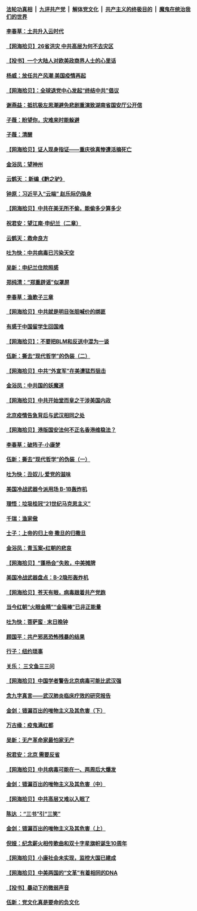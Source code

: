 ####  [法轮功真相](../../../../basic/blob/master/README.md?t=07011731) &nbsp;|&nbsp; [九评共产党](../../../../9ping.md/blob/master/README.md?t=07011731) &nbsp;|&nbsp; [解体党文化](../../../../jtdwh.md/blob/master/README.md?t=07011731)  &nbsp;|&nbsp; [共产主义的终极目的](../../../../gczydzjmd.md/blob/master/README.md?t=07011731) &nbsp;|&nbsp; [魔鬼在统治我们的世界](../../../../mgztzwmdsj.md/blob/master/README.md?t=07011731) 

#### [李春草：土共升入云时代](../pages/nsc993/n12223920.md?t=07011731) 

#### [【网海拾贝】26省洪灾 中共高层为何不去灾区](../pages/nsc993/n12223360.md?t=07011731) 

#### [【投书】一个大陆人对欧美政商界人士的心里话](../pages/nsc993/n12221489.md?t=07011731) 

#### [杨威：放任共产风潮 美国疫情再起](../pages/nsc993/n12220695.md?t=07011731) 

#### [【网海拾贝】：全球退党中心发起“终结中共”倡议](../pages/nsc993/n12220970.md?t=07011731) 

#### [谢燕益：抵抗极左思潮避免悲剧重演致湖南省国安厅公开信](../pages/nsc993/n12218887.md?t=07011731) 

#### [子薇：盼望你，灾难来时能躲避](../pages/nsc993/n12218425.md?t=07011731) 

#### [子薇：清醒](../pages/nsc993/n12218396.md?t=07011731) 

#### [【网海拾贝】证人现身指证——重庆徐真惨遭活摘死亡](../pages/nsc993/n12218278.md?t=07011731) 

#### [金浴凤：望神州](../pages/nsc993/n12218049.md?t=07011731) 

#### [云鹤天 ：新编《黔之驴》](../pages/nsc993/n12218038.md?t=07011731) 

#### [钟原：习近平入“云端” 赵乐际仍隐身](../pages/nsc993/n12217720.md?t=07011731) 

#### [【网海拾贝】中共在美无所不偷，能偷多少算多少](../pages/nsc993/n12216875.md?t=07011731) 

#### [祝君安：望江南·申纪兰（二章）](../pages/nsc993/n12216556.md?t=07011731) 

#### [云鹤天：救命良方](../pages/nsc993/n12216543.md?t=07011731) 

#### [吐为快：中共病毒已污染天空](../pages/nsc993/n12215786.md?t=07011731) 

#### [吴新：申纪兰住院照感](../pages/nsc993/n12215730.md?t=07011731) 

#### [郑纯清：“郑重辟谣”似罩屏](../pages/nsc993/n12215700.md?t=07011731) 

#### [李春草：渔歌子三章](../pages/nsc993/n12215653.md?t=07011731) 

#### [【网海拾贝】中共就是明目张胆喊价的绑匪](../pages/nsc993/n12215381.md?t=07011731) 

#### [有感于中国留学生回国难](../pages/nsc993/n12212960.md?t=07011731) 

#### [【网海拾贝】：不要把BLM和反送中混为一谈](../pages/nsc993/n12213076.md?t=07011731) 

#### [伍新：撕去“现代哲学”的伪装（二）](../pages/nsc993/n12211310.md?t=07011731) 

#### [【网海拾贝】中共“外宣军”在美遭猛烈狙击](../pages/nsc993/n12211190.md?t=07011731) 

#### [金浴凤：中共国的妖魔道](../pages/nsc993/n12208163.md?t=07011731) 

#### [【网海拾贝】中共开始堂而皇之干涉美国内政](../pages/nsc993/n12205646.md?t=07011731) 

#### [北京疫情告急背后与武汉相同之处](../pages/nsc993/n12201610.md?t=07011731) 

#### [【网海拾贝】港版国安法何不正名香港维稳法？](../pages/nsc993/n12203675.md?t=07011731) 

#### [李春草：破阵子·小康梦](../pages/nsc993/n12202996.md?t=07011731) 

#### [伍新：撕去“现代哲学”的伪装（一）](../pages/nsc993/n12202666.md?t=07011731) 

#### [吐为快：丑奴儿·爱党的滋味](../pages/nsc993/n12202630.md?t=07011731) 

#### [美国冷战武器今派用场 B-1B轰炸机](../pages/nsc993/n12202368.md?t=07011731) 

#### [理悟：垃圾桂冠“21世纪马克思主义”](../pages/nsc993/n12201220.md?t=07011731) 

#### [千瑞：渔家傲](../pages/nsc993/n12201174.md?t=07011731) 

#### [士子：上帝的归上帝 撒旦的归撒旦](../pages/nsc993/n12199902.md?t=07011731) 

#### [金浴凤：青玉案•红朝的悲哀](../pages/nsc993/n12199650.md?t=07011731) 

#### [【网海拾贝】“蓬杨会”失败，中美摊牌](../pages/nsc993/n12199598.md?t=07011731) 

#### [美国冷战武器盘点：B-2隐形轰炸机](../pages/nsc993/n12199226.md?t=07011731) 

#### [【网海拾贝】苍天有眼，病毒跟着共产党跑](../pages/nsc993/n12197648.md?t=07011731) 

#### [当今红朝“火眼金睛”“金箍棒”已非正能量](../pages/nsc993/n12196834.md?t=07011731) 

#### [吐为快：菩萨蛮 · 末日晚钟](../pages/nsc993/n12196689.md?t=07011731) 

#### [顾国平：共产邪恶恐怖残暴的结果](../pages/nsc993/n12195238.md?t=07011731) 

#### [行子：纽约琐事](../pages/nsc993/n12194752.md?t=07011731) 

#### [关乐： 三文鱼三三问](../pages/nsc993/n12194626.md?t=07011731) 

#### [【网海拾贝】中国学者警告北京病毒可能比武汉强](../pages/nsc993/n12193964.md?t=07011731) 

#### [念九字真言——武汉肺炎临床疗效的研究报告](../pages/nsc993/n12190804.md?t=07011731) 

#### [金剑：错漏百出的唯物主义及其危害（下）](../pages/nsc993/n12191909.md?t=07011731) 

#### [万古缘：疫鬼满红都](../pages/nsc993/n12191847.md?t=07011731) 

#### [吴新：无产革命家最怕家无产](../pages/nsc993/n12191806.md?t=07011731) 

#### [祝君安：北京 需要反省](../pages/nsc993/n12191766.md?t=07011731) 

#### [【网海拾贝】中共病毒可能在一、两周后大爆发](../pages/nsc993/n12190517.md?t=07011731) 

#### [金剑：错漏百出的唯物主义及其危害（中）](../pages/nsc993/n12188778.md?t=07011731) 

#### [【网海拾贝】中共高层又难以入眠了](../pages/nsc993/n12188425.md?t=07011731) 

#### [陈达 ：“三书”引“三笑”](../pages/nsc993/n12187929.md?t=07011731) 

#### [金剑：错漏百出的唯物主义及其危害（上）](../pages/nsc993/n12186502.md?t=07011731) 

#### [倪娅：纪念薪火相传歌曲和双十字星旗帜诞生10周年](../pages/nsc993/n12186439.md?t=07011731) 

#### [【网海拾贝】小康社会未实现，监控大国已建成](../pages/nsc993/n12185468.md?t=07011731) 

#### [【网海拾贝】中美两国的“文革”有着相同的DNA](../pages/nsc993/n12184487.md?t=07011731) 

#### [【投书】暴动下的微弱声音](../pages/nsc993/n12183493.md?t=07011731) 

#### [伍新：党文化真是要命的负文化](../pages/nsc993/n12182742.md?t=07011731) 

